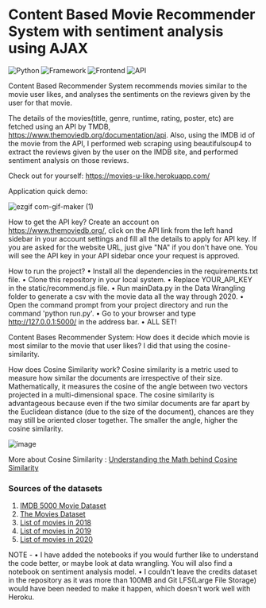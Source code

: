 # Content Based Movie Recommender System with sentiment analysis using AJAX
![Python](https://img.shields.io/badge/Python-3.8-blueviolet)
![Framework](https://img.shields.io/badge/Framework-Flask-red)
![Frontend](https://img.shields.io/badge/Frontend-HTML/CSS/JS-green)
![API](https://img.shields.io/badge/API-TMDB-fcba03)

Content Based Recommender System recommends movies similar to the movie user likes, and analyses the sentiments on the reviews given by the user for that movie.

The details of the movies(title, genre, runtime, rating, poster, etc) are fetched using an API by TMDB, https://www.themoviedb.org/documentation/api. Also, using the IMDB id of the movie from the API, I performed web scraping using beautifulsoup4 to extract the reviews given by the user on the IMDB site, and performed sentiment analysis on those reviews.

Check out for yourself: https://movies-u-like.herokuapp.com/

Application quick demo: 

![ezgif com-gif-maker (1)](https://user-images.githubusercontent.com/67918990/103171183-14c80580-4818-11eb-9c5b-1f7e41362095.gif)

How to get the API key?
Create an account on https://www.themoviedb.org/, click on the API link from the left hand sidebar in your account settings and fill all the details to apply for API key. If you are asked for the website URL, just give "NA" if you don't have one. You will see the API key in your API sidebar once your request is approved.

How to run the project?
• Install all the dependencies in the requirements.txt file.
• Clone this repository in your local system.
• Replace YOUR_API_KEY in the static/recommend.js file.
• Run mainData.py in the Data Wrangling folder to generate a csv with the movie data all the way through 2020. 
• Open the command prompt from your project directory and run the command 'python run.py'.
• Go to your browser and type http://127.0.0.1:5000/ in the address bar.
• ALL SET! 

Content Bases Recommender System:
How does it decide which movie is most similar to the movie that user likes? 
I did that using the cosine-similarity. 

How does Cosine Similarity work?
Cosine similarity is a metric used to measure how similar the documents are irrespective of their size. Mathematically, it measures the cosine of the angle between two vectors projected in a multi-dimensional space. The cosine similarity is advantageous because even if the two similar documents are far apart by the Euclidean distance (due to the size of the document), chances are they may still be oriented closer together. The smaller the angle, higher the cosine similarity.

  ![image](https://user-images.githubusercontent.com/36665975/70401457-a7530680-1a55-11ea-9158-97d4e8515ca4.png)
  
More about Cosine Similarity : [Understanding the Math behind Cosine Similarity](https://www.machinelearningplus.com/nlp/cosine-similarity/)

### Sources of the datasets 

1. [IMDB 5000 Movie Dataset](https://www.kaggle.com/carolzhangdc/imdb-5000-movie-dataset)
2. [The Movies Dataset](https://www.kaggle.com/rounakbanik/the-movies-dataset)
3. [List of movies in 2018](https://en.wikipedia.org/wiki/List_of_American_films_of_2018)
4. [List of movies in 2019](https://en.wikipedia.org/wiki/List_of_American_films_of_2019)
5. [List of movies in 2020](https://en.wikipedia.org/wiki/List_of_American_films_of_2020)

NOTE - 
• I have added the notebooks if you would further like to understand the code better, or maybe look at data wrangling. You will also find a notebook on sentiment analysis model. 
• I couldn't leave the credits dataset in the repository as it was more than 100MB and Git LFS(Large File Storage) would have been needed to make it happen, which doesn't work well with Heroku. 